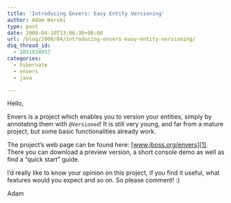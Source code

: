 ```yaml
---
title: 'Introducing Envers: Easy Entity Versioning'
author: Adam Warski
type: post
date: 2008-04-10T13:06:30+00:00
url: /blog/2008/04/introducing-envers-easy-entity-versioning/
dsq_thread_id:
  - 1051934057
categories:
  - hibernate
  - envers
  - java

---
```

Hello,

Envers is a project which enables you to version your entities, simply by annotating them with `@Versioned`! It is still very young, and far from a mature project, but some basic functionalities already work.

The project&#8217;s web page can be found here: [www.jboss.org/envers][1]. There you can download a preview version, a short console demo as well as find a &#8220;quick start&#8221; guide.

I&#8217;d really like to know your opinion on this project, if you find it useful, what features would you expect and so on. So please comment! :)

Adam

 [1]: http://www.jboss.org/envers "www.jboss.org/envers"
